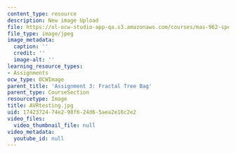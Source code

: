 ```yaml
---
content_type: resource
description: New image Upload
file: https://ol-ocw-studio-app-qa.s3.amazonaws.com/courses/mas-962-special-topics-new-textiles-spring-2010/1742372474e298f624d65aea2e16c2e2_AVRtesting.jpg
file_type: image/jpeg
image_metadata:
  caption: ''
  credit: ''
  image-alt: ''
learning_resource_types:
- Assignments
ocw_type: OCWImage
parent_title: 'Assignment 3: Fractal Tree Bag'
parent_type: CourseSection
resourcetype: Image
title: AVRtesting.jpg
uid: 17423724-74e2-98f6-24d6-5aea2e16c2e2
video_files:
  video_thumbnail_file: null
video_metadata:
  youtube_id: null
---
```

